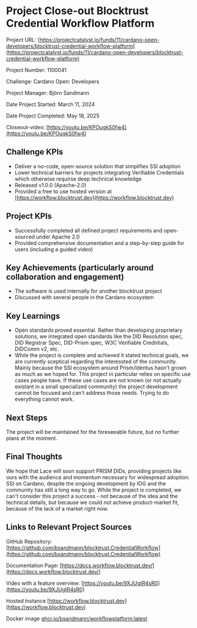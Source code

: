 # Project Close-out Blocktrust Credential Workflow Platform

Project URL: [https://projectcatalyst.io/funds/11/cardano-open-developers/blocktrust-credential-workflow-platform](https://projectcatalyst.io/funds/11/cardano-open-developers/blocktrust-credential-workflow-platform)

Project Number: 1100041

Challenge: Cardano Open: Developers

Project Manager: Björn Sandmann

Date Project Started: March 11, 2024

Date Project Completed: May 18, 2025

Closeout-video: [https://youtu.be/KPOugkS0fw4](https://youtu.be/KPOugkS0fw4)

## Challenge KPIs
- Deliver a no-code, open-source solution that simplifies SSI adoption
- Lower technical barriers for projects integrating Verifiable Credentials which otherwise requirse deep technical knowledge
- Released v1.0.0 (Apache-2.0)
- Provided a free to use hosted version at [https://workflow.blocktrust.dev](https://workflow.blocktrust.dev)

## Project KPIs
- Successfully completed all defined project requirements and open-sourced under Apache 2.0
- Provided comprehensive documentation and a step-by-step guide for users (including a guided video)

## Key Achievements (particularly around collaboration and engagement)
- The software is used internally for another blocktrust project
- Discussed with several people in the Cardano ecosystem

## Key Learnings
- Open standards proved essential. Rather than developing proprietary solutions, we integrated open standards like the DID Resolution spec, DID Registrar Spec, DID-Prism spec, W3C Verifiable Credntials, DIDComm v2, etc.
- While the project is complete and achieved it stated technical goals, we are currently sceptical regarding the interessted of the community. Mainly because the SSI ecosystem around Prism/Identus hasn't grown as much as we hoped for. This project in particular relies on specific use cases people have. If these use cases are not known (or not actually existant in a small specialized community) the project development cannot be focused and can't address those needs. Trying to do everything cannot work.

## Next Steps

The project will be maintained for the foreseeable future, but no further plans at the moment.

## Final Thoughts

We hope that Lace will soon support PRISM DIDs, providing projects like ours with the audience and momentum necessary for widespread adoption. SSI on Cardano, despite the ongoing development by IOG and the community has still a long way to go. While the project is completed, we can't consider this project a success - not because of the idea and the technical details, but because we could not achieve product-market fit, because of the lack of a market right now.

## Links to Relevant Project Sources

GitHub Repository:  [https://github.com/bsandmann/blocktrust.CredentialWorkflow](https://github.com/bsandmann/blocktrust.CredentialWorkflow)

Documentation Page: [https://docs.workflow.blocktrust.dev/](https://docs.workflow.blocktrust.dev/)

Video with a feature overview: [https://youtu.be/9XJUgtR4sR0](https://youtu.be/9XJUgtR4sR0)

Hosted Instance [https://workflow.blocktrust.dev](https://workflow.blocktrust.dev)

Docker image [ghcr.io/bsandmann/workflowplatform:latest](ghcr.io/bsandmann/workflowplatform:latest)
